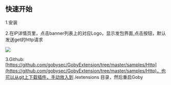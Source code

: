 ## 快速开始
1.安装

2.在IP详情页里，点击banner列表上的对应Logo，显示发包界面,点击按钮，默认发送get的http请求

![](static/img/extension/ex-http.gif)

3.Github: [https://github.com/gobysec/GobyExtension/tree/master/samples/Http](https://github.com/gobysec/GobyExtension/tree/master/samples/Http)，也可以从git上下载插件，手动放入到 /extensions 目录，然后重启Goby